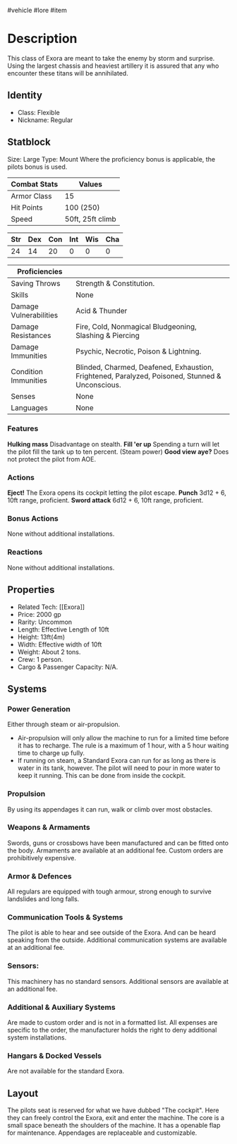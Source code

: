 #vehicle #lore #item
# Description
This class of Exora are meant to take the enemy by storm and surprise. Using the largest chassis and heaviest artillery it is assured that any who encounter these titans will be annihilated.
## Identity
- Class: Flexible
- Nickname: Regular

## Statblock
Size: Large
Type: Mount
Where the proficiency bonus is applicable, the pilots bonus is used.

| Combat Stats | Values           |
| ------------ | ---------------- |
| Armor Class  | 15               |
| Hit Points   | 100 (250)        |
| Speed        | 50ft, 25ft climb | 

| Str | Dex | Con | Int | Wis | Cha |
| --- | --- | --- | --- | --- | --- |
| 24  | 14  | 20  | 0   | 0   | 0   |

| Proficiencies          |                                                                                                 |
| ---------------------- | ----------------------------------------------------------------------------------------------- |
| Saving Throws          | Strength & Constitution.                                                                        |
| Skills                 | None                                                                                            |
| Damage Vulnerabilities | Acid & Thunder                                                                                  |
| Damage Resistances     | Fire, Cold, Nonmagical Bludgeoning, Slashing & Piercing                                         | 
| Damage Immunities      | Psychic, Necrotic, Poison & Lightning.                                                          |
| Condition Immunities   | Blinded, Charmed, Deafened, Exhaustion, Frightened, Paralyzed, Poisoned, Stunned & Unconscious. |
| Senses                 | None                                                                                            |
| Languages              | None                                                                                            |

### Features
**Hulking mass** Disadvantage on stealth.
**Fill 'er up** Spending a turn will let the pilot fill the tank up to ten percent. (Steam power)
**Good view aye?** Does not protect the pilot from AOE.

### Actions
**Eject!** The Exora opens its cockpit letting the pilot escape. 
**Punch** 3d12 + 6, 10ft range, proficient.
**Sword attack** 6d12 + 6, 10ft range, proficient.

### Bonus Actions
None without additional installations.
### Reactions
None without additional installations.
## Properties
- Related Tech: [[Exora]]
- Price: 2000 gp
- Rarity: Uncommon
- Length: Effective Length of 10ft
- Height: 13ft(4m)
- Width: Effective width of 10ft
- Weight: About 2 tons.
- Crew: 1 person.
- Cargo & Passenger Capacity: N/A.

## Systems
### Power Generation
Either through steam or air-propulsion.
- Air-propulsion will only allow the machine to run for a limited time before it has to recharge. The rule is a maximum of 1 hour, with a 5 hour waiting time to charge up fully.
- If running on steam, a Standard Exora can run for as long as there is water in its tank, however. The pilot will need to pour in more water to keep it running. This can be done from inside the cockpit.
### Propulsion
By using its appendages it can run, walk or climb over most obstacles.
### Weapons & Armaments
Swords, guns or crossbows have been manufactured and can be fitted onto the body. 
Armaments are available at an additional fee. Custom orders are prohibitively expensive.
### Armor & Defences
All regulars are equipped with tough armour, strong enough to survive landslides and long falls.
### Communication Tools & Systems
The pilot is able to hear and see outside of the Exora. And can be heard speaking from the outside.
Additional communication systems are available at an additional fee.
### Sensors:
This machinery has no standard sensors.
Additional sensors are available at an additional fee.
### Additional & Auxiliary Systems
Are made to custom order and is not in a formatted list. All expenses are specific to the order, the manufacturer holds the right to deny additional system installations.
### Hangars & Docked Vessels
Are not available for the standard Exora.
## Layout
The pilots seat is reserved for what we have dubbed "The cockpit". Here they can freely control the Exora, exit and enter the machine. 
The core is a small space beneath the shoulders of the machine. It has a openable flap for maintenance. 
Appendages are replaceable and customizable.